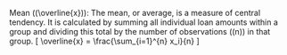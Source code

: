 Mean ((\overline{x})): The mean, or average, is a measure of central tendency. It is calculated by summing all individual loan amounts within a group and dividing this total by the number of observations ((n)) in that group.
[ \overline{x} = \frac{\sum_{i=1}^{n} x_i}{n} ]
